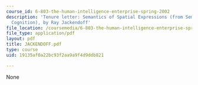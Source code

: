 ```yaml
---
course_id: 6-803-the-human-intelligence-enterprise-spring-2002
description: 'Tenure letter: Semantics of Spatial Expressions (from Semantics and
  Cognition), by Ray Jackendoff'
file_location: /coursemedia/6-803-the-human-intelligence-enterprise-spring-2002/19135af0a22bc93f2aa9a9f4d9ddb821_JACKENDOFF.pdf
file_type: application/pdf
layout: pdf
title: JACKENDOFF.pdf
type: course
uid: 19135af0a22bc93f2aa9a9f4d9ddb821

---
```

None